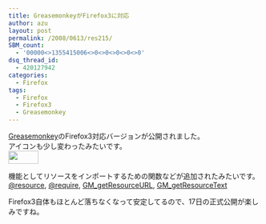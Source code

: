 ```yaml
---
title: GreasemonkeyがFirefox3に対応
author: azu
layout: post
permalink: /2008/0613/res215/
SBM_count:
  - '00000<>1355415006<>0<>0<>0<>0<>0'
dsq_thread_id:
  - 420127942
categories:
  - Firefox
tags:
  - Firefox
  - Firefox3
  - Greasemonkey
---
```

[Greasemonkey][1]のFirefox3対応バージョンが公開されました。  
アイコンも少し変わったみたいです。  
[<img class="alignnone size-medium wp-image-216" title="grease" src="https://efcl.info/wp-content/uploads/2008/06/grease.png" alt="" width="60" height="26" />][2]

機能としてリソースをインポートするための関数などが追加されたみたいです。  
[@resource][3], [@require][4], [GM_getResourceURL][5], [GM_getResourceText][6]

Firefox3自体もほとんど落ちなくなって安定してるので、17日の正式公開が楽しみですね。

 [1]: https://addons.mozilla.org/ja/firefox/addon/748
 [2]: https://efcl.info/wp-content/uploads/2008/06/grease.png
 [3]: http://wiki.greasespot.net/Metadata_block#.40resource
 [4]: http://wiki.greasespot.net/Metadata_block#.40require
 [5]: http://wiki.greasespot.net/GM_getResourceURL
 [6]: http://wiki.greasespot.net/GM_getResourceText
